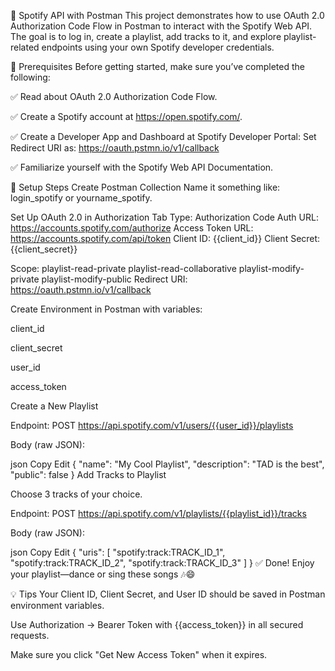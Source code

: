 🎵 Spotify API with Postman
This project demonstrates how to use OAuth 2.0 Authorization Code Flow in Postman to interact with the Spotify Web API. The goal is to log in, create a playlist, add tracks to it, and explore playlist-related endpoints using your own Spotify developer credentials.

📌 Prerequisites
Before getting started, make sure you’ve completed the following:

✅ Read about OAuth 2.0 Authorization Code Flow.

✅ Create a Spotify account at https://open.spotify.com/.

✅ Create a Developer App and Dashboard at Spotify Developer Portal:
    Set Redirect URI as: https://oauth.pstmn.io/v1/callback

✅ Familiarize yourself with the Spotify Web API Documentation.

🚀 Setup Steps
Create Postman Collection
  Name it something like: login_spotify or yourname_spotify.

Set Up OAuth 2.0 in Authorization Tab
  Type: Authorization Code
  Auth URL: https://accounts.spotify.com/authorize
  Access Token URL: https://accounts.spotify.com/api/token
  Client ID: {{client_id}}
  Client Secret: {{client_secret}}

Scope:
playlist-read-private playlist-read-collaborative playlist-modify-private playlist-modify-public
Redirect URI: https://oauth.pstmn.io/v1/callback

Create Environment in Postman with variables:

client_id

client_secret

user_id

access_token

Create a New Playlist

Endpoint: POST https://api.spotify.com/v1/users/{{user_id}}/playlists

Body (raw JSON):

json
Copy
Edit
{
  "name": "My Cool Playlist",
  "description": "TAD is the best",
  "public": false
}
Add Tracks to Playlist

Choose 3 tracks of your choice.

Endpoint: POST https://api.spotify.com/v1/playlists/{{playlist_id}}/tracks

Body (raw JSON):

json
Copy
Edit
{
  "uris": [
    "spotify:track:TRACK_ID_1",
    "spotify:track:TRACK_ID_2",
    "spotify:track:TRACK_ID_3"
  ]
}
✅ Done! Enjoy your playlist—dance or sing these songs 🎶😄

💡 Tips
Your Client ID, Client Secret, and User ID should be saved in Postman environment variables.

Use Authorization → Bearer Token with {{access_token}} in all secured requests.

Make sure you click "Get New Access Token" when it expires.

